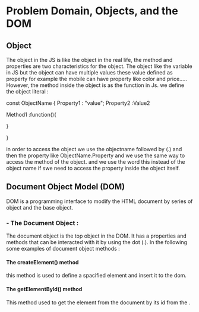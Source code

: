 # Problem Domain, Objects, and the DOM


## Object 

The object in the JS is like the object in the real life, the method and properties are two characteristics for the object.
The object like the variable in JS but the object can have multiple values these value defined as property for example
the mobile can have property like color and  price..... However, the method inside the object is as the function in Js.
we define the object literal :

const ObjectName {
 Property1 : "value";
 Property2 :Value2
 
 Method1 :function(){
 
 }


}

in order to access the object we use the objectname followed by (.) and then the property like  ObjectName.Property  and we use the same way to
access the method of the object. and we use the word this instead of the object name if swe need to access the property inside the object itself.


## Document Object Model (DOM)

DOM is a programming interface to modify the HTML document by series of object and the base object.

### - The Document Object :

The document object is the top object in the DOM. It has a properties and methods that can be interacted with it by using the dot (.). In the following some examples
of document object methods :

#### The createElement() method

this method is used to define a spacified element and insert it to the dom.


#### The getElementById() method

This method used to get the element from the document by its id from the .














